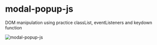 # modal-popup-js
DOM manipulation using practice classList, eventListeners and keydown function

![modal-popup-js](https://user-images.githubusercontent.com/70670914/199913487-aebc242e-984d-4ccc-ac9d-85a0bfbf6646.gif)
